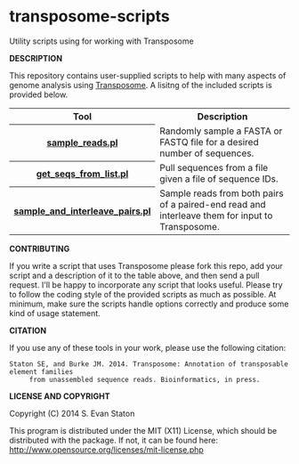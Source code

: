 transposome-scripts
===================

Utility scripts using for working with Transposome

**DESCRIPTION**

This repository contains user-supplied scripts to help with many aspects of genome analysis using [Transposome](https://github.com/sestaton/Transposome). A lisitng of the included scripts is provided below.

<table>
<tr><th>Tool</th><th>Description</th></tr>
<tr><th><a href="https://github.com/sestaton/transposome-scripts/blob/master/sample_reads.pl">sample_reads.pl</a></th><td>Randomly sample a FASTA or FASTQ file for a desired number of sequences.</td></tr>
<tr><th><a href="https://github.com/sestaton/transposome-scripts/blob/master/get_seqs_from_list.pl">get_seqs_from_list.pl</a></th><td>Pull sequences from a file given a file of sequence IDs.</td></tr>
<tr><th><a href="https://github.com/sestaton/transposome-scripts/blob/master/sample_and_interleave_pairs.pl">sample_and_interleave_pairs.pl</a></th><td>Sample reads from both pairs of a paired-end read and interleave them for input to Transposome.</td></tr>
</table>

**CONTRIBUTING**

If you write a script that uses Transposome please fork this repo, add your script and a description of it to the table above, and then send a pull request. I'll be happy to incorporate any script that looks useful. Please try to follow the coding style of the provided scripts as much as possible. At minimum, make sure the scripts handle options correctly and produce some kind of usage statement.

**CITATION**

If you use any of these tools in your work, please use the following citation: 

    Staton SE, and Burke JM. 2014. Transposome: Annotation of transposable element families
         from unassembled sequence reads. Bioinformatics, in press.

**LICENSE AND COPYRIGHT**

Copyright (C) 2014 S. Evan Staton

This program is distributed under the MIT (X11) License, which should be distributed with the package. 
If not, it can be found here: http://www.opensource.org/licenses/mit-license.php